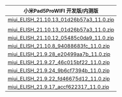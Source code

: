 | 小米Pad5ProWIFI  开发版/内测版    |
| ---- |
| [miui_ELISH_21.10.13_01d26b57a3_11.0.zip](https://hugeota.d.miui.com/21.10.13/miui_ELISH_21.10.13_01d26b57a3_11.0.zip)    |
| []()    |
| [miui_ELISH_21.10.13_01d26b57a3_11.0.zip](https://hugeota.d.miui.com/21.10.13/miui_ELISH_21.10.13_01d26b57a3_11.0.zip)    |
| [miui_ELISH_21.10.12_05485c0da9_11.0.zip](https://hugeota.d.miui.com/21.10.12/miui_ELISH_21.10.12_05485c0da9_11.0.zip)    |
| [miui_ELISH_21.10.8_94088683fc_11.0.zip](https://hugeota.d.miui.com/21.10.8/miui_ELISH_21.10.8_94088683fc_11.0.zip)    |
| [miui_ELISH_21.9.28_e20499aa7b_11.0.zip](https://hugeota.d.miui.com/21.9.28/miui_ELISH_21.9.28_e20499aa7b_11.0.zip)    |
| [miui_ELISH_21.9.27_46c015bf22_11.0.zip](https://hugeota.d.miui.com/21.9.27/miui_ELISH_21.9.27_46c015bf22_11.0.zip)    |
| [miui_ELISH_21.9.24_9b6cf7394b_11.0.zip](https://hugeota.d.miui.com/21.9.24/miui_ELISH_21.9.24_9b6cf7394b_11.0.zip)    |
| [miui_ELISH_21.9.22_fd46675d12_11.0.zip](https://hugeota.d.miui.com/21.9.22/miui_ELISH_21.9.22_fd46675d12_11.0.zip)    |
| [miui_ELISH_21.9.17_accf622317_11.0.zip](https://hugeota.d.miui.com/21.9.17/miui_ELISH_21.9.17_accf622317_11.0.zip)    |

